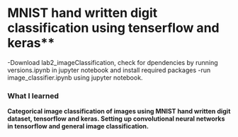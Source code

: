 # MNIST hand written digit classification using tenserflow and keras**
  -Download lab2_imageClassification, check for dpendencies by running versions.ipynb in jupyter
  notebook and install required packages
  -run image_classifier.ipynb using jupyter notebook.

### What I learned
**Categorical image classification of images using MNIST hand written digit dataset,
tensorflow and keras. Setting up convolutional neural networks in tensorflow and general image
classification.**
